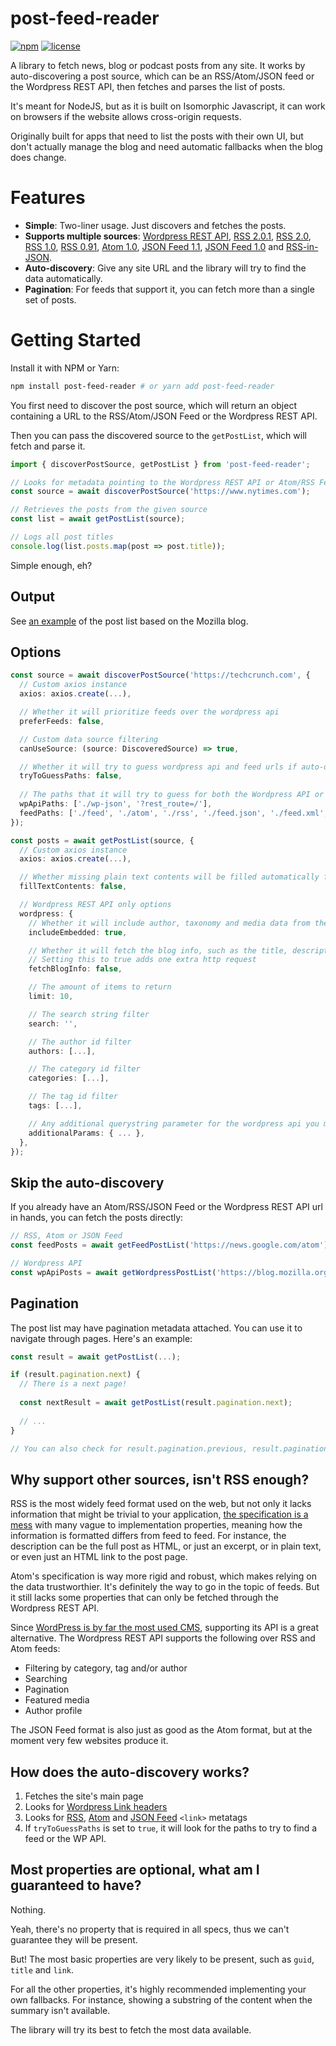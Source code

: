# post-feed-reader

[![npm](https://img.shields.io/npm/v/post-feed-reader.svg)](https://www.npmjs.com/package/post-feed-reader)
[![license](https://img.shields.io/github/license/Guichaguri/post-feed-reader)](https://github.com/Guichaguri/post-feed-reader/blob/main/LICENSE)

A library to fetch news, blog or podcast posts from any site.
It works by auto-discovering a post source, which can be an RSS/Atom/JSON feed or the Wordpress REST API, then fetches and parses the list of posts.

It's meant for NodeJS, but as it is built on Isomorphic Javascript, it can work on browsers if the website allows cross-origin requests.

Originally built for apps that need to list the posts with their own UI, but don't actually manage the blog and need automatic fallbacks when the blog does change.

# Features
- **Simple**: Two-liner usage. Just discovers and fetches the posts.
- **Supports multiple sources**: [Wordpress REST API](https://developer.wordpress.org/rest-api/reference/posts/), [RSS 2.0.1](https://www.rssboard.org/rss-2-0-11), [RSS 2.0](https://www.rssboard.org/rss-2-0), [RSS 1.0](https://web.resource.org/rss/1.0/spec), [RSS 0.91](https://www.rssboard.org/rss-0-9-1), [Atom 1.0](https://datatracker.ietf.org/doc/html/rfc4287), [JSON Feed 1.1](https://www.jsonfeed.org/version/1.1/), [JSON Feed 1.0](https://www.jsonfeed.org/version/1/) and [RSS-in-JSON](https://github.com/scripting/Scripting-News/blob/master/rss-in-json/README.md).
- **Auto-discovery**: Give any site URL and the library will try to find the data automatically.
- **Pagination**: For feeds that support it, you can fetch more than a single set of posts.

# Getting Started

Install it with NPM or Yarn:

```sh
npm install post-feed-reader # or yarn add post-feed-reader
```

You first need to discover the post source, which will return an object containing a URL to the RSS/Atom/JSON Feed or the Wordpress REST API.

Then you can pass the discovered source to the `getPostList`, which will fetch and parse it.

```ts
import { discoverPostSource, getPostList } from 'post-feed-reader';

// Looks for metadata pointing to the Wordpress REST API or Atom/RSS Feeds
const source = await discoverPostSource('https://www.nytimes.com');

// Retrieves the posts from the given source
const list = await getPostList(source);

// Logs all post titles
console.log(list.posts.map(post => post.title));
```

Simple enough, eh?

## Output

See [an example](https://gist.github.com/Guichaguri/f3d67ae99aeb9ca20fd5a19fafeb1afb) of the post list based on the Mozilla blog.

## Options

```ts
const source = await discoverPostSource('https://techcrunch.com', {
  // Custom axios instance
  axios: axios.create(...),

  // Whether it will prioritize feeds over the wordpress api
  preferFeeds: false,

  // Custom data source filtering
  canUseSource: (source: DiscoveredSource) => true,

  // Whether it will try to guess wordpress api and feed urls if auto-discovery doesn't work
  tryToGuessPaths: false,
  
  // The paths that it will try to guess for both the Wordpress API or the RSS/Atom/JSON feed
  wpApiPaths: ['./wp-json', '?rest_route=/'],
  feedPaths: ['./feed', './atom', './rss', './feed.json', './feed.xml', '?feed=atom'],
});

const posts = await getPostList(source, {
  // Custom axios instance
  axios: axios.create(...),

  // Whether missing plain text contents will be filled automatically from html contents
  fillTextContents: false,

  // Wordpress REST API only options
  wordpress: {
    // Whether it will include author, taxonomy and media data from the wordpress api
    includeEmbedded: true,

    // Whether it will fetch the blog info, such as the title, description, url and images
    // Setting this to true adds one extra http request
    fetchBlogInfo: false,

    // The amount of items to return
    limit: 10,

    // The search string filter
    search: '',

    // The author id filter
    authors: [...],

    // The category id filter
    categories: [...],

    // The tag id filter
    tags: [...],

    // Any additional querystring parameter for the wordpress api you may want to include
    additionalParams: { ... },
  },
});
```

## Skip the auto-discovery

If you already have an Atom/RSS/JSON Feed or the Wordpress REST API url in hands, you can fetch the posts directly:
```ts
// RSS, Atom or JSON Feed
const feedPosts = await getFeedPostList('https://news.google.com/atom');

// Wordpress API
const wpApiPosts = await getWordpressPostList('https://blog.mozilla.org/en/wp-json/');
```

## Pagination

The post list may have pagination metadata attached. You can use it to navigate through pages. Here's an example:
```ts
const result = await getPostList(...);

if (result.pagination.next) {
  // There is a next page!
  
  const nextResult = await getPostList(result.pagination.next);
  
  // ...
}

// You can also check for result.pagination.previous, result.pagination.first and result.pagination.last
```

## Why support other sources, isn't RSS enough?

RSS is the most widely feed format used on the web, but not only it lacks information that might be trivial to your application, [the specification is a mess](https://www.xml.com/pub/a/2002/12/18/dive-into-xml.html) with many vague to implementation properties, meaning how the information is formatted differs from feed to feed.
For instance, the description can be the full post as HTML, or just an excerpt, or in plain text, or even just an HTML link to the post page.

Atom's specification is way more rigid and robust, which makes relying on the data trustworthier. It's definitely the way to go in the topic of feeds. But it still lacks some properties that can only be fetched through the Wordpress REST API.

Since [WordPress is by far the most used CMS](https://w3techs.com/technologies/details/cm-wordpress), supporting its API is a great alternative. The Wordpress REST API supports the following over RSS and Atom feeds:
- Filtering by category, tag and/or author
- Searching
- Pagination
- Featured media
- Author profile 

The JSON Feed format is also just as good as the Atom format, but at the moment very few websites produce it.

## How does the auto-discovery works?

1. Fetches the site's main page
2. Looks for [Wordpress Link headers](https://developer.wordpress.org/rest-api/using-the-rest-api/discovery/#link-header)
3. Looks for [RSS](https://www.rssboard.org/rss-autodiscovery), [Atom](https://blog.whatwg.org/feed-autodiscovery) and [JSON Feed](https://www.jsonfeed.org/version/1.1/#discovery) `<link>` metatags
4. If `tryToGuessPaths` is set to `true`, it will look for the paths to try to find a feed or the WP API.

## Most properties are optional, what am I guaranteed to have?

Nothing.

Yeah, there's no property that is required in all specs, thus we can't guarantee they will be present.

But! The most basic properties are very likely to be present, such as `guid`, `title` and `link`.

For all the other properties, it's highly recommended implementing your own fallbacks.
For instance, showing a substring of the content when the summary isn't available. 

The library will try its best to fetch the most data available.
